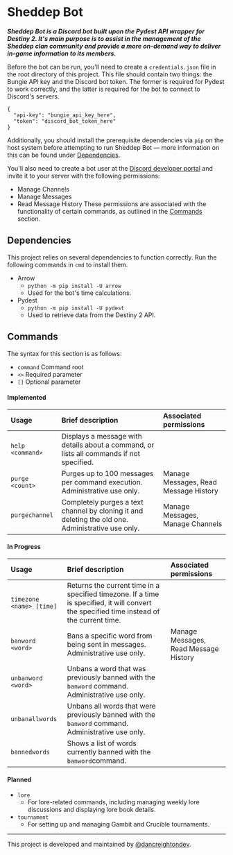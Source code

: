 # Sheddep Bot
***Sheddep Bot is a Discord bot built upon the Pydest API wrapper for Destiny 2. It's main purpose is to assist in the management of the Sheddep clan community and provide a more on-demand way to deliver in-game information to its members.***

Before the bot can be run, you'll need to create a `credentials.json` file in the root directory of this project. This file should contain two things: the Bungie API key and the Discord bot token. The former is required for Pydest to work correctly, and the latter is required for the bot to connect to Discord's servers.
```
{
  "api-key": "bungie_api_key_here",
  "token": "discord_bot_token_here"
}
```
Additionally, you should install the prerequisite dependencies via `pip` on the host system before attempting to run Sheddep Bot — more information on this can be found under [Dependencies](#dependencies).

You'll also need to create a bot user at the [Discord developer portal](https://discordapp.com/developers/applications/) and invite it to your server with the following permissions:
* Manage Channels
* Manage Messages
* Read Message History
These permissions are associated with the functionality of certain commands, as outlined in the [Commands](#commands) section.

## Dependencies
This project relies on several dependencies to function correctly. Run the following commands in `cmd` to install them.
* Arrow
  * `python -m pip install -U arrow`
  * Used for the bot's time calculations.
* Pydest
  * `python -m pip install -U pydest`
  * Used to retrieve data from the Destiny 2 API.

## Commands
The syntax for this section is as follows:
* `command` Command root
* `<>` Required parameter
* `[]` Optional parameter
#### Implemented
|Usage|Brief description|Associated permissions|
|:---|:---|:---|
|`help <command>`|Displays a message with details about a command, or lists all commands if not specified.|
|`purge <count>`|Purges up to 100 messages per command execution. Administrative use only.|Manage Messages, Read Message History|
|`purgechannel`|Completely purges a text channel by cloning it and deleting the old one. Administrative use only.|Manage Messages, Manage Channels|
#### In Progress
|Usage|Brief description|Associated permissions|
|:---|:---|:---|
|`timezone <name> [time]`|Returns the current time in a specified timezone. If a time is specified, it will convert the specified time instead of the current time.|
|`banword <word>`|Bans a specific word from being sent in messages. Administrative use only.|Manage Messages, Read Message History|
|`unbanword <word>`|Unbans a word that was previously banned with the `banword` command. Administrative use only.|
|`unbanallwords`|Unbans all words that were previously banned with the `banword` command. Administrative use only.|
|`bannedwords`|Shows a list of words currently banned with the `banword`command.|
#### Planned
* `lore`
  * For lore-related commands, including managing weekly lore discussions and displaying lore book details.
* `tournament`
  * For setting up and managing Gambit and Crucible tournaments.
---
This project is developed and maintained by [@dancreightondev](https://twitter.com/dancreightondev).
